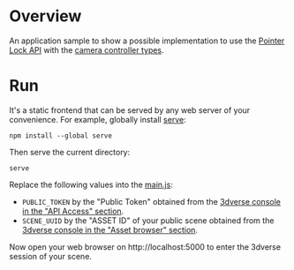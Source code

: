 # Overview
An application sample to show a possible implementation to use the [Pointer Lock API](https://developer.mozilla.org/fr/docs/Web/API/Pointer_Lock_API)
with the [camera controller types](https://docs.3dverse.com/sdk/SDK3DVerse.html#cameraControllerType).

# Run
It's a static frontend that can be served by any web server of your convenience. 
For example, globally install [serve](https://www.npmjs.com/package/serve):
```
npm install --global serve
```
Then serve the current directory:
```
serve
```

Replace the following values into the [main.js](./main.js): 
- `PUBLIC_TOKEN` by the "Public Token" obtained from the [3dverse console in the "API Access" section](https://3dverse.com/docs/getting-started/setup-your-first-app/#d2f2797242f04420ab89476ea26ca944).
- `SCENE_UUID` by the "ASSET ID" of your public scene obtained from the [3dverse console in the "Asset browser" section](https://3dverse.com/docs/getting-started/setup-your-first-app/#d2f2797242f04420ab89476ea26ca944).

Now open your web browser on http://localhost:5000 to enter the 3dverse session of your scene. 